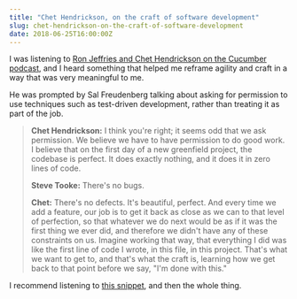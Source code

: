 ```yaml
---
title: "Chet Hendrickson, on the craft of software development"
slug: chet-hendrickson-on-the-craft-of-software-development
date: 2018-06-25T16:00:00Z
---
```


I was listening to [Ron Jeffries and Chet Hendrickson on the Cucumber podcast][cucumber podcast - ron jeffries and chet hendrickson], and I heard something that helped me reframe agility and craft in a way that was very meaningful to me.

He was prompted by Sal Freudenberg talking about asking for permission to use techniques such as test-driven development, rather than treating it as part of the job.

> **Chet Hendrickson:** I think you're right; it seems odd that we ask permission. We believe we have to have permission to do good work. I believe that on the first day of a new greenfield project, the codebase is perfect. It does exactly nothing, and it does it in zero lines of code.
>
> <!--more-->
>
> **Steve Tooke:** There's no bugs.
>
> **Chet:** There's no defects. It's beautiful, perfect. And every time we add a feature, our job is to get it back as close as we can to that level of perfection, so that whatever we do next would be as if it was the first thing we ever did, and therefore we didn't have any of these constraints on us. Imagine working that way, that everything I did was like the first line of code I wrote, in this file, in this project. That's what we want to get to, and that's what the craft is, learning how we get back to that point before we say, "I'm done with this."

I recommend listening to [this snippet][cucumber podcast - ron jeffries and chet hendrickson], and then the whole thing.

[cucumber podcast - ron jeffries and chet hendrickson]: https://soundcloud.com/cucumber-podcast/ron-and-chet#t=35:26
